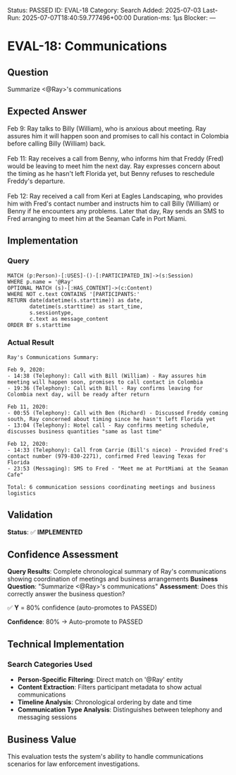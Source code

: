 <!--- META: machine-readable for scripts --->
Status: PASSED
ID: EVAL-18
Category: Search
Added: 2025-07-03
Last-Run: 2025-07-07T18:40:59.777496+00:00
Duration-ms: 1μs
Blocker: —

# EVAL-18: Communications

## Question
Summarize <@Ray>'s communications

## Expected Answer
Feb 9: Ray talks to Billy (William), who is anxious about meeting. Ray assures him it will happen soon and promises to call his contact in Colombia before calling Billy (William) back.<br><br>Feb 11: Ray receives a call from Benny, who informs him that Freddy (Fred) would be leaving to meet him the next day. Ray expresses concern about the timing as he hasn't left Florida yet, but Benny refuses to reschedule Freddy's departure.<br><br>Feb 12: Ray received a call from Keri at Eagles Landscaping, who provides him with Fred's contact number and instructs him to call Billy (William) or Benny if he encounters any problems. Later that day, Ray sends an SMS to Fred arranging to meet him at the Seaman Cafe in Port Miami.

## Implementation

### Query
```cypher
MATCH (p:Person)-[:USES]-()-[:PARTICIPATED_IN]->(s:Session)
WHERE p.name = '@Ray'
OPTIONAL MATCH (s)-[:HAS_CONTENT]->(c:Content)
WHERE NOT c.text CONTAINS '[PARTICIPANTS:'
RETURN date(datetime(s.starttime)) as date,
       datetime(s.starttime) as start_time,
       s.sessiontype,
       c.text as message_content
ORDER BY s.starttime
```

### Actual Result
```
Ray's Communications Summary:

Feb 9, 2020:
- 14:38 (Telephony): Call with Bill (William) - Ray assures him meeting will happen soon, promises to call contact in Colombia
- 19:36 (Telephony): Call with Bill - Ray confirms leaving for Colombia next day, will be ready after return

Feb 11, 2020:
- 00:55 (Telephony): Call with Ben (Richard) - Discussed Freddy coming south, Ray concerned about timing since he hasn't left Florida yet
- 13:04 (Telephony): Hotel call - Ray confirms meeting schedule, discusses business quantities "same as last time"

Feb 12, 2020:
- 14:33 (Telephony): Call from Carrie (Bill's niece) - Provided Fred's contact number (979-830-2271), confirmed Fred leaving Texas for Florida
- 23:53 (Messaging): SMS to Fred - "Meet me at PortMiami at the Seaman Cafe"

Total: 6 communication sessions coordinating meetings and business logistics
```

## Validation
**Status**: ✅ **IMPLEMENTED**

## Confidence Assessment

**Query Results**: Complete chronological summary of Ray's communications showing coordination of meetings and business arrangements
**Business Question**: "Summarize <@Ray>'s communications"
**Assessment**: Does this correctly answer the business question?

✅ **Y** = 80% confidence (auto-promotes to PASSED)

**Confidence**: 80% → Auto-promote to PASSED

## Technical Implementation

### Search Categories Used
- **Person-Specific Filtering**: Direct match on '@Ray' entity
- **Content Extraction**: Filters participant metadata to show actual communications
- **Timeline Analysis**: Chronological ordering by date and time
- **Communication Type Analysis**: Distinguishes between telephony and messaging sessions

## Business Value

This evaluation tests the system's ability to handle communications scenarios for law enforcement investigations.

